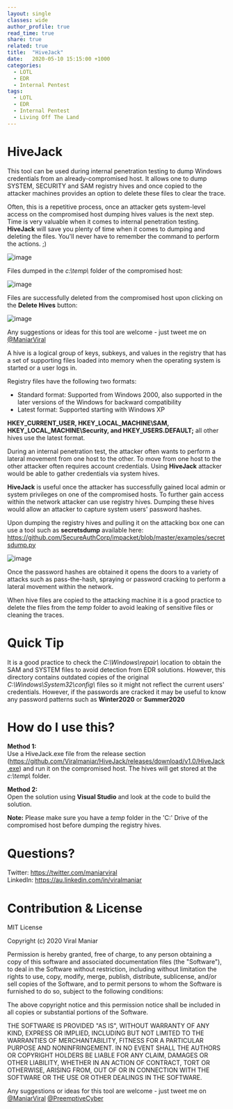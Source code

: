 ```yaml
---
layout: single
classes: wide
author_profile: true
read_time: true
share: true
related: true
title:  "HiveJack"
date:   2020-05-10 15:15:00 +1000
categories:
  - LOTL
  - EDR
  - Internal Pentest
tags:
  - LOTL
  - EDR
  - Internal Pentest
  - Living Off The Land
---
```


# HiveJack
This tool can be used during internal penetration testing to dump Windows credentials from an already-compromised host. It allows one to dump SYSTEM, SECURITY and SAM registry hives and once copied to the attacker machines provides an option to delete these files to clear the trace.

Often, this is a repetitive process, once an attacker gets system-level access on the compromised host dumping hives values is the next step. Time is very valuable when it comes to internal penetration testing. **HiveJack** will save you plenty of time when it comes to dumping and deleting the files. You'll never have to remember the command to perform the actions. ;)

![image](https://user-images.githubusercontent.com/3501170/79689138-2d9a1780-8296-11ea-9d7f-35a02ad7e41d.png)

Files dumped in the *c:\\temp\\* folder of the compromised host:

![image](https://user-images.githubusercontent.com/3501170/80096475-f769da00-85ac-11ea-99e1-e47dff224b4a.png)

Files are successfully deleted from the compromised host upon clicking on the **Delete Hives** button:

![image](https://user-images.githubusercontent.com/3501170/80096814-8aa30f80-85ad-11ea-9c1a-1559348c9f69.png)

Any suggestions or ideas for this tool are welcome - just tweet me on [@ManiarViral](https://twitter.com/maniarviral)

A hive is a logical group of keys, subkeys, and values in the registry that has a set of supporting files loaded into memory when the operating system is started or a user logs in.

Registry files have the following two formats:
  - Standard format: Supported from Windows 2000, also supported in the later versions of the Windows for backward compatibility
  - Latest format: Supported starting with Windows XP
  
**HKEY_CURRENT_USER, HKEY_LOCAL_MACHINE\SAM, HKEY_LOCAL_MACHINE\Security, and HKEY_USERS\.DEFAULT;** all other hives use the latest format.

During an internal penetration test, the attacker often wants to perform a lateral movement from one host to the other. To move from one host to the other attacker often requires account credentials. Using **HiveJack** attacker would be able to gather credentials via system hives.

**HiveJack** is useful once the attacker has successfully gained local admin or system privileges on one of the compromised hosts. To further gain access within the network attacker can use registry hives. Dumping these hives would allow an attacker to capture system users' password hashes. 

Upon dumping the registry hives and pulling it on the attacking box one can use a tool such as **secretsdump** available here: https://github.com/SecureAuthCorp/impacket/blob/master/examples/secretsdump.py

![image](https://user-images.githubusercontent.com/3501170/80098042-9394e080-85af-11ea-8a73-16a28cdff124.png)

Once the password hashes are obtained it opens the doors to a variety of attacks such as pass-the-hash, spraying or password cracking to perform a lateral movement within the network.

When hive files are copied to the attacking machine it is a good practice to delete the files from the *temp* folder to avoid leaking of sensitive files or cleaning the traces.

# Quick Tip

It is a good practice to check the *C:\\Windows\\repair\\* location to obtain the SAM and SYSTEM files to avoid detection from EDR solutions. However, this directory contains outdated copies of the original *C:\\Windows\\System32\\config\\* files so it might not reflect the current users' credentials. However, if the passwords are cracked it may be useful to know any password patterns such as **Winter2020** or **Summer2020**

# How do I use this?

**Method 1:** <br>
Use a HiveJack.exe file from the release section (https://github.com/Viralmaniar/HiveJack/releases/download/v1.0/HiveJack.exe) and run it on the compromised host. The hives will get stored at the *c:\\temp\\* folder.

**Method 2:** <br>
Open the solution using **Visual Studio** and look at the code to build the solution.


**Note:** Please make sure you have a *temp* folder in the 'C:' Drive of the compromised host before dumping the registry hives.

# Questions?

Twitter: https://twitter.com/maniarviral <br>
LinkedIn: https://au.linkedin.com/in/viralmaniar

# Contribution & License

MIT License

Copyright (c) 2020 Viral Maniar

Permission is hereby granted, free of charge, to any person obtaining a copy
of this software and associated documentation files (the "Software"), to deal
in the Software without restriction, including without limitation the rights
to use, copy, modify, merge, publish, distribute, sublicense, and/or sell
copies of the Software, and to permit persons to whom the Software is
furnished to do so, subject to the following conditions:

The above copyright notice and this permission notice shall be included in all
copies or substantial portions of the Software.

THE SOFTWARE IS PROVIDED "AS IS", WITHOUT WARRANTY OF ANY KIND, EXPRESS OR
IMPLIED, INCLUDING BUT NOT LIMITED TO THE WARRANTIES OF MERCHANTABILITY,
FITNESS FOR A PARTICULAR PURPOSE AND NONINFRINGEMENT. IN NO EVENT SHALL THE
AUTHORS OR COPYRIGHT HOLDERS BE LIABLE FOR ANY CLAIM, DAMAGES OR OTHER
LIABILITY, WHETHER IN AN ACTION OF CONTRACT, TORT OR OTHERWISE, ARISING FROM,
OUT OF OR IN CONNECTION WITH THE SOFTWARE OR THE USE OR OTHER DEALINGS IN THE
SOFTWARE.

Any suggestions or ideas for this tool are welcome - just tweet me on [@ManiarViral](https://twitter.com/maniarviral) [@PreemptiveCyber](https://twitter.com/PreemptiveCyber)
